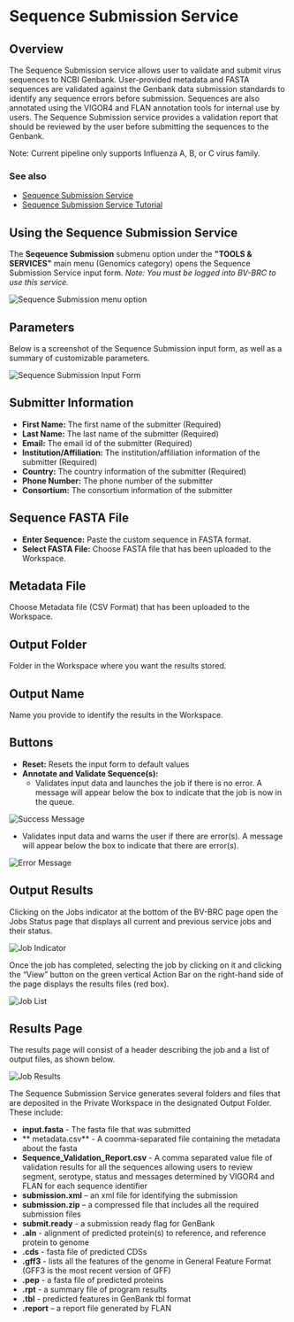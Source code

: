 # Sequence Submission Service

## Overview
The Sequence Submission service allows user to validate and submit virus sequences to NCBI Genbank. User-provided metadata and FASTA sequences are validated against the Genbank data submission standards to identify any sequence errors before submission. Sequences are also annotated using the VIGOR4 and FLAN annotation tools for internal use by users. The Sequence Submission service provides a validation report that should be reviewed by the user before submitting the sequences to the Genbank. 

Note: Current pipeline only supports Influenza A, B, or C virus family.

### See also
  * [Sequence Submission Service](https://bv-brc.org/app/SequenceSubmission)
  * [Sequence Submission Service Tutorial](../../tutorial/sequence_submission/sequence_submission.html)

## Using the Sequence Submission Service

The **Seqeuence Submission** submenu option under the **"TOOLS & SERVICES"** main menu (Genomics category) opens the Sequence Submission Service input form. *Note: You must be logged into BV-BRC to use this service.*

![Sequence Submission menu option](../images/bv_services_menu.png) 

## Parameters

Below is a screenshot of the Sequence Submission input form, as well as a summary of customizable parameters.  

![Sequence Submission Input Form](../images/sequence_submission/Picture2.png "Input Form") 

## Submitter Information

* **First Name:** The first name of the submitter (Required)
* **Last Name:** The last name of the submitter (Required)
* **Email:** The email id of the submitter (Required)
* **Institution/Affiliation:** The institution/affiliation information of the submitter (Required)
* **Country:** The country information of the submitter (Required)
* **Phone Number:** The phone number of the submitter
* **Consortium:** The consortium information of the submitter

## Sequence FASTA File

* **Enter Sequence:** Paste the custom sequence in FASTA format.
* **Select FASTA File:** Choose FASTA file that has been uploaded to the Workspace.

## Metadata File

Choose Metadata file (CSV Format) that has been uploaded to the Workspace.

## Output Folder

Folder in the Workspace where you want the results stored.

## Output Name

Name you provide to identify the results in the Workspace.

## Buttons

* **Reset:** Resets the input form to default values
* **Annotate and Validate Sequence(s):** 
  * Validates input data and launches the job if there is no error. A message will appear below the box to indicate that the job is now in the queue.

![Success Message](../images/sequence_submission/Picture3.png "Success Message")

  * Validates input data and warns the user if there are error(s). A message will appear below the box to indicate that there are error(s).

![Error Message](../images/sequence_submission/Picture4.png "Error Message")

## Output Results

Clicking on the Jobs indicator at the bottom of the BV-BRC page open the Jobs Status page that displays all current and previous service jobs and their status.

![Job Indicator](../images/sequence_submission/Picture5.png "Job Indicator")

Once the job has completed, selecting the job by clicking on it and clicking the “View” button on the green vertical Action Bar on the right-hand side of the page displays the results files (red box).

![Job List](../images/sequence_submission/Picture6.png "Job List")

## Results Page

The results page will consist of a header describing the job and a list of output files, as shown below.

![Job Results](../images/sequence_submission/Picture7.png "Job Results")

The Sequence Submission Service generates several folders and files that are deposited in the Private Workspace in the designated Output Folder. These include:

* **input.fasta** - The fasta file that was submitted
* ** metadata.csv** - A coomma-separated file containing the metadata about the fasta
* **Sequence_Validation_Report.csv** - A comma separated value file of validation results for all the sequences allowing users to review segment, serotype, status and messages determined by VIGOR4 and FLAN for each sequence identifier
* **submission.xml** – an xml file for identifying the submission  
* **submission.zip** – a compressed file that includes all the required submission files 
* **submit.ready** - a submission ready flag for GenBank
* **.aln** - alignment of predicted protein(s) to reference, and reference protein to genome
* **.cds** - fasta file of predicted CDSs
* **.gff3** - lists all the features of the genome in General Feature Format (GFF3 is the most recent version of GFF)
* **.pep** - a fasta file of predicted proteins
* **.rpt** - a summary file of program results
* **.tbl** - predicted features in GenBank tbl format
* **.report** – a report file generated by FLAN








